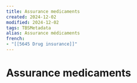 ```yaml
---
title: Assurance medicaments
created: 2024-12-02
modified: 2024-12-02
tags: TBSMetadata
alias: Assurance médicaments
french:
- "[[5645 Drug insurance]]"
---
```

# Assurance medicaments

